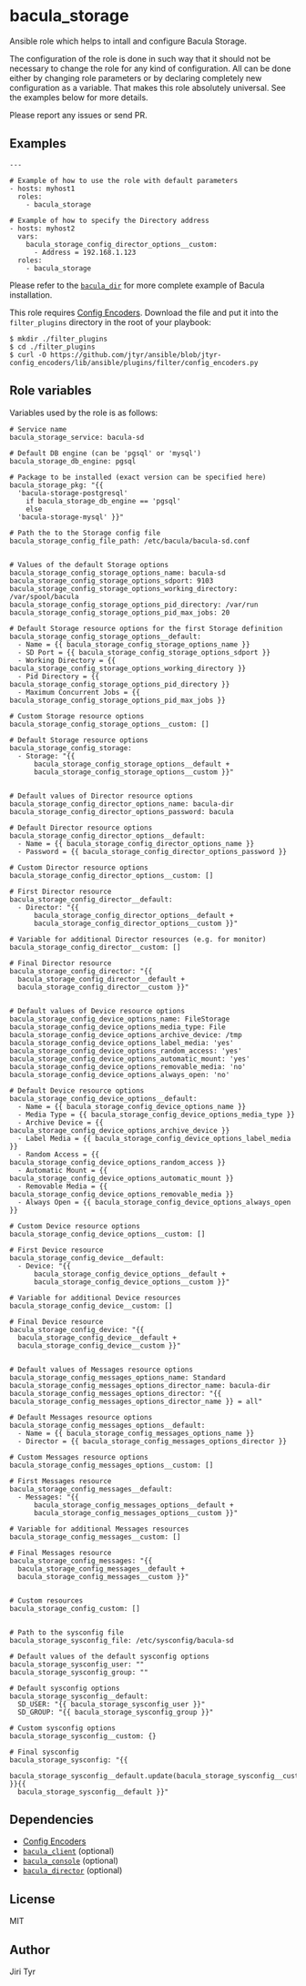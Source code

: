 bacula_storage
==============

Ansible role which helps to intall and configure Bacula Storage.

The configuration of the role is done in such way that it should not be
necessary to change the role for any kind of configuration. All can be
done either by changing role parameters or by declaring completely new
configuration as a variable. That makes this role absolutely
universal. See the examples below for more details.

Please report any issues or send PR.


Examples
--------

```
---

# Example of how to use the role with default parameters
- hosts: myhost1
  roles:
    - bacula_storage

# Example of how to specify the Directory address
- hosts: myhost2
  vars:
    bacula_storage_config_director_options__custom:
      - Address = 192.168.1.123
  roles:
    - bacula_storage
```

Please refer to the
[`bacula_dir`](https://github.com/jtyr/ansible-bacula_director) for more
complete example of Bacula installation.

This role requires [Config
Encoders](https://github.com/jtyr/ansible/blob/jtyr-config_encoders/lib/ansible/plugins/filter/config_encoders.py).
Download the file and put it into the `filter_plugins` directory in the root of
your playbook:

```
$ mkdir ./filter_plugins
$ cd ./filter_plugins
$ curl -O https://github.com/jtyr/ansible/blob/jtyr-config_encoders/lib/ansible/plugins/filter/config_encoders.py
```


Role variables
--------------

Variables used by the role is as follows:

```
# Service name
bacula_storage_service: bacula-sd

# Default DB engine (can be 'pgsql' or 'mysql')
bacula_storage_db_engine: pgsql

# Package to be installed (exact version can be specified here)
bacula_storage_pkg: "{{
  'bacula-storage-postgresql'
    if bacula_storage_db_engine == 'pgsql'
    else
  'bacula-storage-mysql' }}"

# Path the to the Storage config file
bacula_storage_config_file_path: /etc/bacula/bacula-sd.conf


# Values of the default Storage options
bacula_storage_config_storage_options_name: bacula-sd
bacula_storage_config_storage_options_sdport: 9103
bacula_storage_config_storage_options_working_directory: /var/spool/bacula
bacula_storage_config_storage_options_pid_directory: /var/run
bacula_storage_config_storage_options_pid_max_jobs: 20

# Default Storage resource options for the first Storage definition
bacula_storage_config_storage_options__default:
  - Name = {{ bacula_storage_config_storage_options_name }}
  - SD Port = {{ bacula_storage_config_storage_options_sdport }}
  - Working Directory = {{ bacula_storage_config_storage_options_working_directory }}
  - Pid Directory = {{ bacula_storage_config_storage_options_pid_directory }}
  - Maximum Concurrent Jobs = {{ bacula_storage_config_storage_options_pid_max_jobs }}

# Custom Storage resource options
bacula_storage_config_storage_options__custom: []

# Default Storage resource options
bacula_storage_config_storage:
  - Storage: "{{
      bacula_storage_config_storage_options__default +
      bacula_storage_config_storage_options__custom }}"


# Default values of Director resource options
bacula_storage_config_director_options_name: bacula-dir
bacula_storage_config_director_options_password: bacula

# Default Director resource options
bacula_storage_config_director_options__default:
  - Name = {{ bacula_storage_config_director_options_name }}
  - Password = {{ bacula_storage_config_director_options_password }}

# Custom Director resource options
bacula_storage_config_director_options__custom: []

# First Director resource
bacula_storage_config_director__default:
  - Director: "{{
      bacula_storage_config_director_options__default +
      bacula_storage_config_director_options__custom }}"

# Variable for additional Director resources (e.g. for monitor)
bacula_storage_config_director__custom: []

# Final Director resource
bacula_storage_config_director: "{{
  bacula_storage_config_director__default +
  bacula_storage_config_director__custom }}"


# Default values of Device resource options
bacula_storage_config_device_options_name: FileStorage
bacula_storage_config_device_options_media_type: File
bacula_storage_config_device_options_archive_device: /tmp
bacula_storage_config_device_options_label_media: 'yes'
bacula_storage_config_device_options_random_access: 'yes'
bacula_storage_config_device_options_automatic_mount: 'yes'
bacula_storage_config_device_options_removable_media: 'no'
bacula_storage_config_device_options_always_open: 'no'

# Default Device resource options
bacula_storage_config_device_options__default:
  - Name = {{ bacula_storage_config_device_options_name }}
  - Media Type = {{ bacula_storage_config_device_options_media_type }}
  - Archive Device = {{ bacula_storage_config_device_options_archive_device }}
  - Label Media = {{ bacula_storage_config_device_options_label_media }}
  - Random Access = {{ bacula_storage_config_device_options_random_access }}
  - Automatic Mount = {{ bacula_storage_config_device_options_automatic_mount }}
  - Removable Media = {{ bacula_storage_config_device_options_removable_media }}
  - Always Open = {{ bacula_storage_config_device_options_always_open }}

# Custom Device resource options
bacula_storage_config_device_options__custom: []

# First Device resource
bacula_storage_config_device__default:
  - Device: "{{
      bacula_storage_config_device_options__default +
      bacula_storage_config_device_options__custom }}"

# Variable for additional Device resources
bacula_storage_config_device__custom: []

# Final Device resource
bacula_storage_config_device: "{{
  bacula_storage_config_device__default +
  bacula_storage_config_device__custom }}"


# Default values of Messages resource options
bacula_storage_config_messages_options_name: Standard
bacula_storage_config_messages_options_director_name: bacula-dir
bacula_storage_config_messages_options_director: "{{ bacula_storage_config_messages_options_director_name }} = all"

# Default Messages resource options
bacula_storage_config_messages_options__default:
  - Name = {{ bacula_storage_config_messages_options_name }}
  - Director = {{ bacula_storage_config_messages_options_director }}

# Custom Messages resource options
bacula_storage_config_messages_options__custom: []

# First Messages resource
bacula_storage_config_messages__default:
  - Messages: "{{
      bacula_storage_config_messages_options__default +
      bacula_storage_config_messages_options__custom }}"

# Variable for additional Messages resources
bacula_storage_config_messages__custom: []

# Final Messages resource
bacula_storage_config_messages: "{{
  bacula_storage_config_messages__default +
  bacula_storage_config_messages__custom }}"


# Custom resources
bacula_storage_config_custom: []


# Path to the sysconfig file
bacula_storage_sysconfig_file: /etc/sysconfig/bacula-sd

# Default values of the default sysconfig options
bacula_storage_sysconfig_user: ""
bacula_storage_sysconfig_group: ""

# Default sysconfig options
bacula_storage_sysconfig__default:
  SD_USER: "{{ bacula_storage_sysconfig_user }}"
  SD_GROUP: "{{ bacula_storage_sysconfig_group }}"

# Custom sysconfig options
bacula_storage_sysconfig__custom: {}

# Final sysconfig
bacula_storage_sysconfig: "{{
  bacula_storage_sysconfig__default.update(bacula_storage_sysconfig__custom) }}{{
  bacula_storage_sysconfig__default }}"
```


Dependencies
------------

- [Config Encoders](https://github.com/jtyr/ansible/blob/jtyr-config_encoders/lib/ansible/plugins/filter/config_encoders.py)
- [`bacula_client`](https://github.com/jtyr/ansible-bacula_client) (optional)
- [`bacula_console`](https://github.com/jtyr/ansible-bacula_console) (optional)
- [`bacula_director`](https://github.com/jtyr/ansible-bacula_director) (optional)


License
-------

MIT


Author
------

Jiri Tyr
